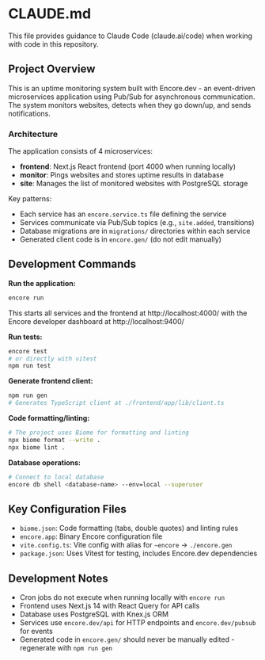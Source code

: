 # CLAUDE.md

This file provides guidance to Claude Code (claude.ai/code) when working with code in this repository.

## Project Overview

This is an uptime monitoring system built with Encore.dev - an event-driven microservices application using Pub/Sub for asynchronous communication. The system monitors websites, detects when they go down/up, and sends notifications.

### Architecture

The application consists of 4 microservices:
- **frontend**: Next.js React frontend (port 4000 when running locally)
- **monitor**: Pings websites and stores uptime results in database
- **site**: Manages the list of monitored websites with PostgreSQL storage

Key patterns:
- Each service has an `encore.service.ts` file defining the service
- Services communicate via Pub/Sub topics (e.g., `site.added`, transitions)
- Database migrations are in `migrations/` directories within each service
- Generated client code is in `encore.gen/` (do not edit manually)

## Development Commands

**Run the application:**
```bash
encore run
```
This starts all services and the frontend at http://localhost:4000/ with the Encore developer dashboard at http://localhost:9400/

**Run tests:**
```bash
encore test
# or directly with vitest
npm run test
```

**Generate frontend client:**
```bash
npm run gen
# Generates TypeScript client at ./frontend/app/lib/client.ts
```

**Code formatting/linting:**
```bash
# The project uses Biome for formatting and linting
npx biome format --write .
npx biome lint .
```

**Database operations:**
```bash
# Connect to local database
encore db shell <database-name> --env=local --superuser
```

## Key Configuration Files

- `biome.json`: Code formatting (tabs, double quotes) and linting rules
- `encore.app`: Binary Encore configuration file
- `vite.config.ts`: Vite config with alias for `~encore` -> `./encore.gen`
- `package.json`: Uses Vitest for testing, includes Encore.dev dependencies

## Development Notes

- Cron jobs do not execute when running locally with `encore run`
- Frontend uses Next.js 14 with React Query for API calls
- Database uses PostgreSQL with Knex.js ORM
- Services use `encore.dev/api` for HTTP endpoints and `encore.dev/pubsub` for events
- Generated code in `encore.gen/` should never be manually edited - regenerate with `npm run gen`